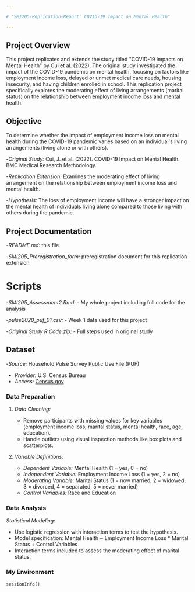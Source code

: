 ```yaml
---

# "SMI205-Replication-Report: COVID-19 Impact on Mental Health"

---
```


## Project Overview

This project replicates and extends the study titled "COVID-19 Impacts on Mental Health" by Cui et al. (2022). The original study investigated the impact of the COVID-19 pandemic on mental health, focusing on factors like employment income loss, delayed or unmet medical care needs, housing insecurity, and having children enrolled in school. This replication project specifically explores the moderating effect of living arrangements (marital status) on the relationship between employment income loss and mental health.

## Objective

To determine whether the impact of employment income loss on mental health during the COVID-19 pandemic varies based on an individual's living arrangements (living alone or with others). 

-*Original Study:* Cui, J. et al. (2022). COVID-19 Impact on Mental Health. BMC Medical Research Methodology.

-*Replication Extension:* Examines the moderating effect of living arrangement on the relationship between employment income loss and mental health.

-*Hypothesis:* The loss of employment income will have a stronger impact on the mental health of individuals living alone compared to those living with others during the pandemic.

## Project Documentation 

-*README.md:* this file

-*SMI205_Preregistration_form:* preregistration document for this replication extension

# Scripts
-*SMI205_Assessment2.Rmd:* - My whole project including full code for the analysis

-*pulse2020_puf_01.csv:* - Week 1 data used for this project 

-*Original Study R Code.zip:* - Full steps used in original study

## Dataset

-*Source:* Household Pulse Survey Public Use File (PUF)
- *Provider:* U.S. Census Bureau
- *Access:* [Census.gov](https://www.census.gov/programs-surveys/household-pulse-survey/datasets.html)

### Data Preparation

1. *Data Cleaning:*
   - Remove participants with missing values for key variables (employment income loss, marital status, mental health, race, age, education).
   - Handle outliers using visual inspection methods like box plots and scatterplots.
   
2. *Variable Definitions:*
   - *Dependent Variable:* Mental Health (1 = yes, 0 = no)
   - *Independent Variable:* Employment Income Loss (1 = yes, 2 = no)
   - *Moderating Variable:* Marital Status (1 = now married, 2 = widowed, 3 = divorced, 4 = separated, 5 = never married)
   - *Control Variables:* Race and Education
   
### Data Analysis

*Statistical Modeling:*
   - Use logistic regression with interaction terms to test the hypothesis.
   - Model specification: Mental Health ~ Employment Income Loss * Marital Status + Control Variables
   - Interaction terms included to assess the moderating effect of marital status.

### My Environment

```{r}
sessionInfo()
```

